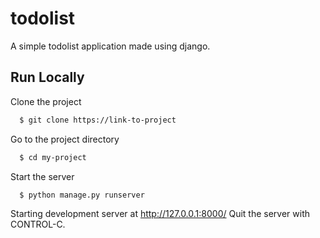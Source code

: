 # todolist

A simple todolist application made using django.


## Run Locally

Clone the project

```bash
  $ git clone https://link-to-project
```

Go to the project directory

```bash
  $ cd my-project
```

Start the server

```bash
  $ python manage.py runserver
```
Starting development server at http://127.0.0.1:8000/
Quit the server with CONTROL-C.
